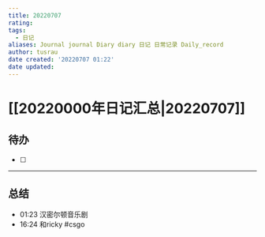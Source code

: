 ```yaml
---
title: 20220707
rating:
tags:
  - 日记
aliases: Journal journal Diary diary 日记 日常记录 Daily_record
author: tusrau
date created: '20220707 01:22'
date updated:
---
```


# [[20220000年日记汇总|20220707]]

## 待办

- [ ] 

---

## 总结

- 01:23 汉密尔顿音乐剧<br>
- 16:24 和ricky #csgo